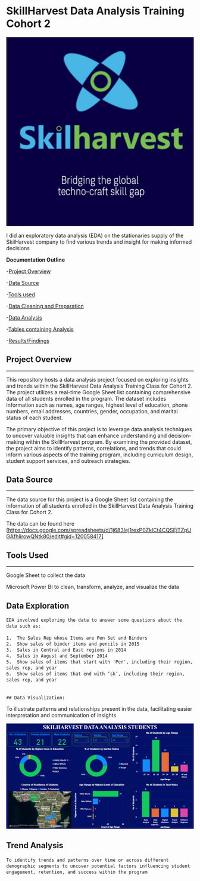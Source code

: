 # SkillHarvest Data Analysis Training Cohort 2

![](SkilHarvestLogo.png)

I did an exploratory data analysis (EDA) on the stationaries supply of the SkilHarvest company to find various trends and insight for making informed decisions

**Documentation Outline**

-[Project Overview](#project-overview)

-[Data Source](#data-source)

-[Tools used](#tools-used)

-[Data Cleaning and Preparation](#data-cleaning-and-preparation)

-[Data Analysis](#data-analysis)

-[Tables containing Analysis](#tables-containing-analysis)

-[Results/Findings](#results-findings)

## Project Overview
---

This repository hosts a data analysis project focused on exploring insights and trends within the SkillHarvest Data Analysis Training Class for Cohort 2. The project utilizes a real-time Google Sheet list containing comprehensive data of all students enrolled in the program. The dataset includes information such as names, age ranges, highest level of education, phone numbers, email addresses, countries, gender, occupation, and marital status of each student.

The primary objective of this project is to leverage data analysis techniques to uncover valuable insights that can enhance understanding and decision-making within the SkillHarvest program. By examining the provided dataset, the project aims to identify patterns, correlations, and trends that could inform various aspects of the training program, including curriculum design, student support services, and outreach strategies.


## Data Source
---
The data source for this project is a Google Sheet list containing the information of all students enrolled in the SkillHarvest Data Analysis Training Class for Cohort 2.

The data can be found here [https://docs.google.com/spreadsheets/d/1j683Iej1rexP0ZklCt4CQSEjTZpUGAfhIirowQNtk80/edit#gid=120058417]

## Tools Used
---
Google Sheet to collect the data

Microsoft Power BI to clean, transform, analyze, and visualize the data


## Data Exploration
```
EDA involved exploring the data to answer some questions about the data such as:

1.	The Sales Rep whose Items are Pen Set and Binders 
2.	Show sales of binder items and pencils in 2015 
3.	Sales in Central and East regions in 2014 
4.	Sales in August and September 2014
5.	Show sales of items that start with 'Pen', including their region, sales rep, and year
6.	Show sales of items that end with ‘sk’, including their region, sales rep, and year


## Data Visualization:
```
To illustrate patterns and relationships present in the data, facilitating easier interpretation and communication of insights

![](DataAnalysisStudentsViz.png)

## Trend Analysis
```
To identify trends and patterns over time or across different demographic segments to uncover potential factors influencing student engagement, retention, and success within the program

